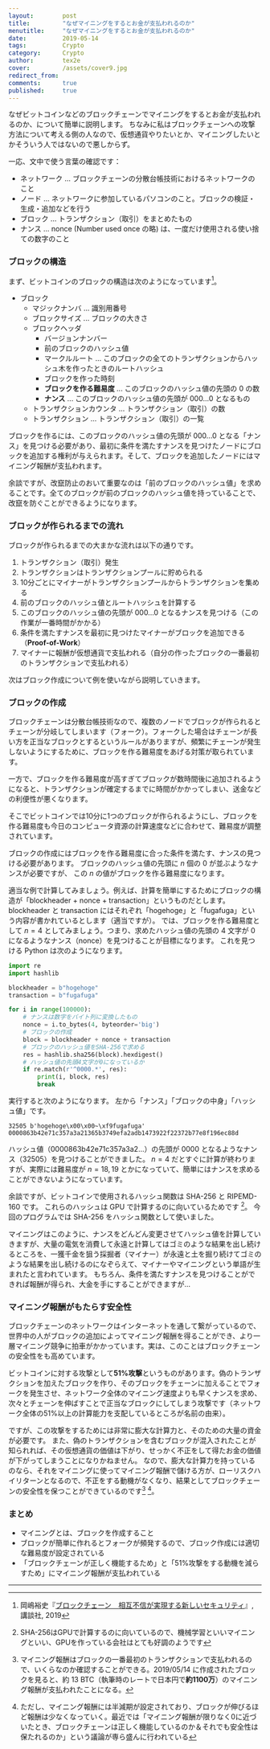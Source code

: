 ```yaml
---
layout:        post
title:         "なぜマイニングをするとお金が支払われるのか"
menutitle:     "なぜマイニングをするとお金が支払われるのか"
date:          2019-05-14
tags:          Crypto
category:      Crypto
author:        tex2e
cover:         /assets/cover9.jpg
redirect_from:
comments:      true
published:     true
---
```


なぜビットコインなどのブロックチェーンでマイニングをするとお金が支払われるのか、について簡単に説明します。
ちなみに私はブロックチェーンへの攻撃方法について考える側の人なので、仮想通貨やりたいとか、マイニングしたいとかそういう人ではないので悪しからず。

一応、文中で使う言葉の確認です：

- ネットワーク ... ブロックチェーンの分散台帳技術におけるネットワークのこと
- ノード ... ネットワークに参加しているパソコンのこと。ブロックの検証・生成・追加などを行う
- ブロック ... トランザクション（取引）をまとめたもの
- ナンス ... nonce (Number used once の略) は、一度だけ使用される使い捨ての数字のこと

### ブロックの構造

まず、ビットコインのブロックの構造は次のようになっています[^bluebacks_blockchain]。

- ブロック
  - マジックナンバ ... 識別用番号
  - ブロックサイズ ... ブロックの大きさ
  - ブロックヘッダ
    - バージョンナンバー
    - 前のブロックのハッシュ値
    - マークルルート ... このブロックの全てのトランザクションからハッシュ木を作ったときのルートハッシュ
    - ブロックを作った時刻
    - **ブロックを作る難易度** ... このブロックのハッシュ値の先頭の 0 の数
    - **ナンス** ... このブロックのハッシュ値の先頭が 000...0 となるもの
  - トランザクションカウンタ ... トランザクション（取引）の数
  - トランザクション ... トランザクション（取引）の一覧

ブロックを作るには、このブロックのハッシュ値の先頭が 000...0 となる「ナンス」を見つける必要があり、最初に条件を満たすナンスを見つけたノードにブロックを追加する権利が与えられます。そして、ブロックを追加したノードにはマイニング報酬が支払われます。

余談ですが、改竄防止のおいて重要なのは「前のブロックのハッシュ値」を求めることです。全てのブロックが前のブロックのハッシュ値を持っていることで、改竄を防ぐことができるようになります。


### ブロックが作られるまでの流れ

ブロックが作られるまでの大まかな流れは以下の通りです。

1. トランザクション（取引）発生
2. トランザクションはトランザクションプールに貯められる
3. 10分ごとにマイナーがトランザクションプールからトランザクションを集める
4. 前のブロックのハッシュ値とルートハッシュを計算する
5. このブロックのハッシュ値の先頭が 000...0 となるナンスを見つける（この作業が一番時間がかかる）
6. 条件を満たすナンスを最初に見つけたマイナーがブロックを追加できる（**Proof-of-Work**）
7. マイナーに報酬が仮想通貨で支払われる（自分の作ったブロックの一番最初のトランザクションで支払われる）

次はブロック作成について例を使いながら説明していきます。


### ブロックの作成

ブロックチェーンは分散台帳技術なので、複数のノードでブロックが作られるとチェーンが分岐してしまいます（フォーク）。フォークした場合はチェーンが長い方を正当なブロックとするというルールがありますが、頻繁にチェーンが発生しないようにするために、ブロックを作る難易度をあげる対策が取られています。

一方で、ブロックを作る難易度が高すぎてブロックが数時間後に追加されるようになると、トランザクションが確定するまでに時間がかかってしまい、送金などの利便性が悪くなります。

そこでビットコインでは10分に1つのブロックが作られるようにし、ブロックを作る難易度も今日のコンピュータ資源の計算速度などに合わせて、難易度が調整されています。

ブロックの作成にはブロックを作る難易度に合った条件を満たす、ナンスの見つける必要があります。
ブロックのハッシュ値の先頭に $n$ 個の 0 が並ぶようなナンスが必要ですが、
この $n$ の値がブロックを作る難易度になります。

適当な例で計算してみましょう。例えば、計算を簡単にするためにブロックの構造が「blockheader + nonce + transaction」というものだとします。blockheader と transaction にはそれぞれ「hogehoge」と「fugafuga」という内容が書かれているとします（適当ですが）。
では、ブロックを作る難易度として $n = 4$ としてみましょう。つまり、求めたハッシュ値の先頭の 4 文字が 0 になるようなナンス（nonce）を見つけることが目標になります。
これを見つける Python は次のようになります。

```python
import re
import hashlib

blockheader = b"hogehoge"
transaction = b"fugafuga"

for i in range(100000):
    # ナンスは数字をバイト列に変換したもの
    nonce = i.to_bytes(4, byteorder='big')
    # ブロックの作成
    block = blockheader + nonce + transaction
    # ブロックのハッシュ値をSHA-256で求める
    res = hashlib.sha256(block).hexdigest()
    # ハッシュ値の先頭4文字が0になっているか
    if re.match(r'^0000.*', res):
        print(i, block, res)
        break
```

実行すると次のようになります。
左から「ナンス」「ブロックの中身」「ハッシュ値」です。

```command
32505 b'hogehoge\x00\x00~\xf9fugafuga' 0000863b42e71c357a3a21365b3749efa2adb1473922f22372b77e8f196ec88d
```

ハッシュ値（0000863b42e71c357a3a2...）の先頭が 0000 となるようなナンス（32505）を見つけることができました。
$n=4$ だとすぐに計算が終わりますが、実際には難易度が $n=18,19$ とかになっていて、簡単にはナンスを求めることができないようになっています。

余談ですが、ビットコインで使用されるハッシュ関数は SHA-256 と RIPEMD-160 です。
これらのハッシュは GPU で計算するのに向いているためです [^GPU]。
今回のプログラムでは SHA-256 をハッシュ関数として使いました。

マイニングはこのように、ナンスをどんどん変更させてハッシュ値を計算していきますが、大量の電気を消費して永遠と計算してはゴミのような結果を出し続けるところを、一獲千金を狙う採掘者（マイナー）が永遠と土を掘り続けてゴミのような結果を出し続けるのになぞらえて、マイナーやマイニングという単語が生まれたと言われています。
もちろん、条件を満たすナンスを見つけることができれば報酬が得られ、大金を手にすることができますが...


### マイニング報酬がもたらす安全性

ブロックチェーンのネットワークはインターネットを通して繋がっているので、世界中の人がブロックの追加によってマイニング報酬を得ることができ、より一層マイニング競争に拍車がかかっています。実は、このことはブロックチェーンの安全性をも高めています。

ビットコインに対する攻撃として**51%攻撃**というものがあります。偽のトランザクションを加えたブロックを作り、そのブロックをチェーンに加えることでフォークを発生させ、ネットワーク全体のマイニング速度よりも早くナンスを求め、次々とチェーンを伸ばすことで正当なブロックにしてしまう攻撃です（ネットワーク全体の51%以上の計算能力を支配しているところが名前の由来）。

ですが、この攻撃をするためには非常に膨大な計算力と、そのための大量の資金が必要です。
また、偽のトランザクションを含むブロックが混入されたことが知られれば、その仮想通貨の価値は下がり、せっかく不正をして得たお金の価値が下がってしまうことになりかねません。
なので、膨大な計算力を持っているのなら、それをマイニングに使ってマイニング報酬で儲ける方が、ローリスクハイリターンとなるので、不正をする動機がなくなり、結果としてブロックチェーンの安全性を保つことができているのです[^block_reward] [^block_reward2]。


### まとめ

- マイニングとは、ブロックを作成すること
- ブロックが簡単に作れるとフォークが頻発するので、ブロック作成には適切な難易度が設定されている
- 「ブロックチェーンが正しく機能するため」と「51%攻撃をする動機を減らすため」にマイニング報酬が支払われている


-----

[^bluebacks_blockchain]: 岡嶋裕史『[ブロックチェーン　相互不信が実現する新しいセキュリティ](https://www.amazon.co.jp/%E3%83%96%E3%83%AD%E3%83%83%E3%82%AF%E3%83%81%E3%82%A7%E3%83%BC%E3%83%B3-%E7%9B%B8%E4%BA%92%E4%B8%8D%E4%BF%A1%E3%81%8C%E5%AE%9F%E7%8F%BE%E3%81%99%E3%82%8B%E6%96%B0%E3%81%97%E3%81%84%E3%82%BB%E3%82%AD%E3%83%A5%E3%83%AA%E3%83%86%E3%82%A3-%E3%83%96%E3%83%AB%E3%83%BC%E3%83%90%E3%83%83%E3%82%AF%E3%82%B9-%E5%B2%A1%E5%B6%8B-%E8%A3%95%E5%8F%B2/dp/4065144353)』, 講談社, 2019
[^GPU]: SHA-256はGPUで計算するのに向いているので、機械学習といいマイニングといい、GPUを作っている会社はとても好調のようです
[^block_reward]: マイニング報酬はブロックの一番最初のトランザクションで支払われるので、いくらなのか確認することができる。2019/05/14 に作成されたブロックを見ると[^chainflyer]、約 13 BTC（執筆時のレートで日本円で**約1100万**）のマイニング報酬が支払われたことになる。
[^block_reward2]: ただし、マイニング報酬には半減期が設定されており、ブロックが伸びるほど報酬は少なくなっていく。最近では「マイニング報酬が限りなく0に近づいたとき、ブロックチェーンは正しく機能しているのか＆それでも安全性は保たれるのか」という議論が専ら盛んに行われている
[^chainflyer]: ブロックチェーンを可視化するサイト：[chainFlyer \| Blockchain Explorer](http://chainflyer.bitflyer.jp/)
